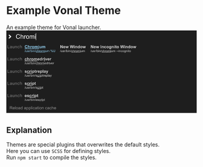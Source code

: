 # Example Vonal Theme
An example theme for Vonal launcher.
![Screenshot](./screenshot.png)

## Explanation
Themes are special plugins that overwrites the default styles.  
Here you can use `SCSS` for defining styles.  
Run `npm start` to compile the styles.  